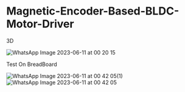 # Magnetic-Encoder-Based-BLDC-Motor-Driver
3D


![WhatsApp Image 2023-06-11 at 00 20 15](https://github.com/yasinshn/Magnetic-Encoder-Based-BLDC-Motor-Driver/assets/60985286/146f3134-72f5-48da-b323-426da9437ea6)



Test On BreadBoard

![WhatsApp Image 2023-06-11 at 00 42 05(1)](https://github.com/yasinshn/Magnetic-Encoder-Based-BLDC-Motor-Driver/assets/60985286/a0520f4e-5481-41e4-8315-69cf67675237)
![WhatsApp Image 2023-06-11 at 00 42 05](https://github.com/yasinshn/Magnetic-Encoder-Based-BLDC-Motor-Driver/assets/60985286/5b135c86-cf33-451e-b945-d003f44a601d)
